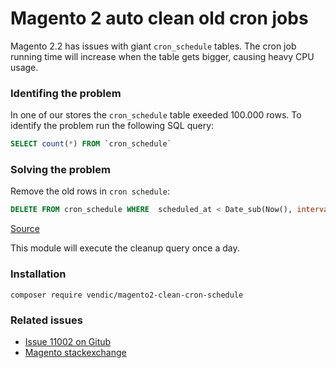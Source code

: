 # Magento 2 auto clean old cron jobs

Magento 2.2 has issues with giant `cron_schedule` tables. The cron job running time will increase when the table gets bigger, causing heavy CPU usage. 

### Identifing the problem
In one of our stores the `cron_schedule` table exeeded 100.000 rows. To identify the problem run the following SQL query:
```sql
SELECT count(*) FROM `cron_schedule`
```

### Solving the problem
Remove the old rows in `cron schedule`: 
```sql
DELETE FROM cron_schedule WHERE  scheduled_at < Date_sub(Now(), interval 1 hour);
```
[Source](https://magento.stackexchange.com/a/208597/28803)

This module will execute the cleanup query once a day.

### Installation
`composer require vendic/magento2-clean-cron-schedule`

### Related issues
- [Issue 11002 on Gitub](https://github.com/magento/magento2/issues/11002)
- [Magento stackexchange](https://magento.stackexchange.com/questions/208592/magento-2-cronjob-bug-mysql-is-always-running-at-30-usage-and-many-php-proces/208597#208597)
